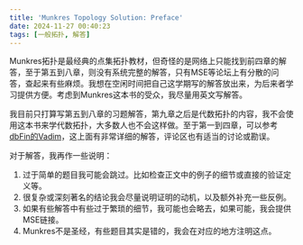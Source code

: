 ```yaml
---
title: 'Munkres Topology Solution: Preface'
date: 2024-11-27 00:40:23
tags: [一般拓扑, 解答]
---
```


Munkres拓扑是最经典的点集拓扑教材，但奇怪的是网络上只能找到前四章的解答，至于第五到八章，则没有系统完整的解答，只有MSE等论坛上有分散的问答，查起来有些麻烦。我想在空闲时间把自己这学期写的解答放出来，为后来者学习提供方便。考虑到Munkres这本书的受众，我尽量用英文写解答。

我目前只打算写第五到八章的习题解答，第九章之后是代数拓扑的内容，我不会使用这本书来学代数拓扑，大多数人也不会这样做。至于第一到四章，可以参考[dbFin的Vadim](https://dbfin.com/topology/munkres/)，这上面有非常详细的解答，评论区也有适当的讨论或勘误。

对于解答，我再作一些说明：

1. 过于简单的题目我可能会跳过。比如检查正文中的例子的细节或直接的验证定义等。
2. 很复杂或深刻著名的结论我会尽量说明证明的动机，以及额外补充一些反例。
3. 如果有些解答中有些过于繁琐的细节，我可能也会略去，如果可能，我会提供MSE链接。
4. Munkres不是圣经，有些题目其实是错的，我会在对应的地方注明这点。